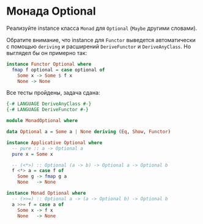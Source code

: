 # Монада Optional

Реализуйте instance класса `Monad` для `Optional` (`Maybe` другими словами).

Обратите внимание, что instance для `Functor` выведется автоматически с помощью `deriving` и расширений `DeriveFunctor` и `DeriveAnyClass`. Но выглядел бы он примерно так:

```hs
instance Functor Optional where
  fmap f optional = case optional of
    Some x -> Some $ f x
    None -> None
```


Все тесты пройдены, задача сдана:
```hs
{-# LANGUAGE DeriveAnyClass #-}
{-# LANGUAGE DeriveFunctor #-}

module MonadOptional where

data Optional a = Some a | None deriving (Eq, Show, Functor)

instance Applicative Optional where
  -- pure :: a -> Optional a
  pure x = Some x

  -- (<*>) :: Optional (a -> b) -> Optional a -> Optional b
  f <*> a = case f of
    Some g -> fmap g a
    None   -> None

instance Monad Optional where
  -- (>>=) :: Optional a -> (a -> Optional b) -> Optional b
  a >>= f = case a of
    Some x -> f x
    None   -> None
```
